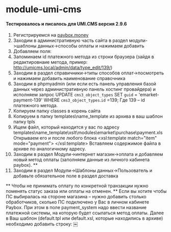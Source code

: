 # module-umi-cms

#### Тестировалось и писалось для UMI.CMS версия 2.9.6

1. Регистрируемся на <a href="https://paybox.money" target="_blank">paybox.money</a>
2. Заходим в административную часть сайта в раздел модули->шаблоны данных->способы оплаты и нажимаем добавить
3. Добавляем поля:
4. Запоминаем id платежного метода из строки браузера (зайдя в редактировнаие метода, пример: http://umicms.local/admin/data/type_edit/139/)
5. Заходим в раздел справичники->типы способов оплат->посмотреть и нажимаем добавить наименование справочника
6. Заходим в phpmyadmin (или если есть панель управления базой данных через административную панель хостинг провайдера) и исполняем запрос
UPDATE `cms3_object_types` SET `guid` = 'emarket-payment-139' WHERE `cms3_object_types`.`id` =139;
Где 139 – id платежного метода.
7. Копируем папку classes в корень сайта
8. Копируем в папку templates\name_template из архива в ваш шаблон папку tpls
9. Ищем файл, который находится у вас по адресу templates\name_template\xslt\modules\emarket\purchase\payment.xls
Открываем его и после любого блока
<xsl:template match="item" mode="payment">
</xsl:template>
Вставляем содержимое файла в архиве по аналогичному адресу.
10. Заходим в раздел Модули->интернет магазин->оплата и добавляем новый метод оплаты (заполняем данные из личного кабинета paybox). **
11. Заходим в раздел Модули->Шаблоны данных->Пользователь и добавьте обязательное поле в раздел доставка

** Чтобы не принимать оплату по конкретной транзакции нужно поменять статус заказа или оплаты на отменен.
** Если вы хотите чтобы ПС выбиралась на стороне магазина – нужно добавить столько обработчиков, сколько ПС подключено у Вас в личном кабинете Paybox. При этом в поле payment_system надо ввести название платежной системы, на которую будет ссылаться метод оплаты. Далее в Ваш шаблон (default.tpl или default.xsl, которые находились в архиве) необходимо добавить строку:
￼<input type="hidden" name="pg_payment_system" value="%pg_payment_system%" />

